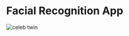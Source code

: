 # Facial Recognition App

![celeb twin](https://user-images.githubusercontent.com/30528167/141991882-ceeec354-d64e-44e3-936c-8dfd5ec28282.PNG)